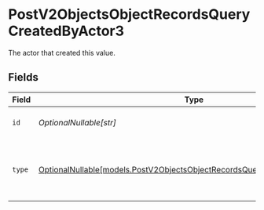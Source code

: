 # PostV2ObjectsObjectRecordsQueryCreatedByActor3

The actor that created this value.


## Fields

| Field                                                                                                                                          | Type                                                                                                                                           | Required                                                                                                                                       | Description                                                                                                                                    |
| ---------------------------------------------------------------------------------------------------------------------------------------------- | ---------------------------------------------------------------------------------------------------------------------------------------------- | ---------------------------------------------------------------------------------------------------------------------------------------------- | ---------------------------------------------------------------------------------------------------------------------------------------------- |
| `id`                                                                                                                                           | *OptionalNullable[str]*                                                                                                                        | :heavy_minus_sign:                                                                                                                             | An ID to identify the actor.                                                                                                                   |
| `type`                                                                                                                                         | [OptionalNullable[models.PostV2ObjectsObjectRecordsQueryCreatedByActorType3]](../models/postv2objectsobjectrecordsquerycreatedbyactortype3.md) | :heavy_minus_sign:                                                                                                                             | The type of actor. [Read more information on actor types here](/docs/actors).                                                                  |